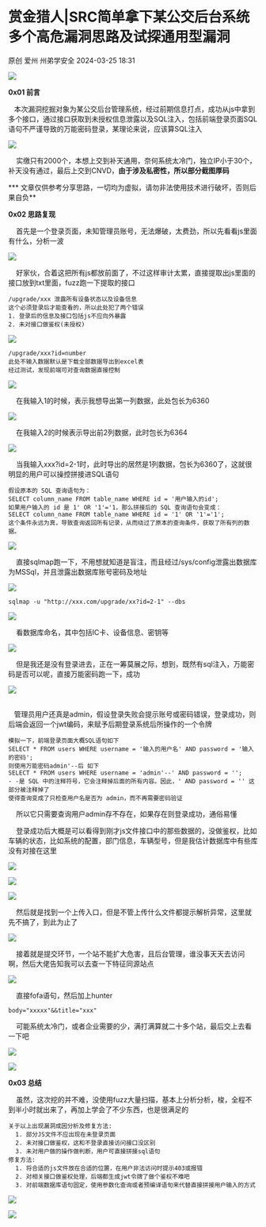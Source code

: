 #  赏金猎人|SRC简单拿下某公交后台系统多个高危漏洞思路及试探通用型漏洞   
原创 爱州  州弟学安全   2024-03-25 18:31  
  
![](https://mmbiz.qpic.cn/mmbiz_gif/icdGEWOnYLpNJUTyXhK4Iic6TJFLAAboGBK3V3tSviaWr4PZG8a6IYoiaMTg23QFLvasNxpQL1Ed9qLsPUmGPH1mPw/640?wx_fmt=gif&wxfrom=5&wx_lazy=1&tp=webp "")  
  
**0x01 前言**  
  
   本次漏洞挖掘对象为某公交后台管理系统，经过前期信息打点，成功从js中拿到多个接口，通过接口获取到未授权信息泄露以及SQL注入，包括前端登录页面SQL语句不严谨导致的万能密码登录，某理论来说，应该算SQL注入  
  
![](https://mmbiz.qpic.cn/mmbiz_png/icdGEWOnYLpPia8ibB2bjMYGkwDqNB1Ur2g3X6E0GcgtQeBzgic5NHYwLBsa8Ae52GQoWj4c6xkf5YEUpVaJAtJpTg/640?wx_fmt=png&from=appmsg "")  
  
    实缴只有2000个，本想上交到补天通用，奈何系统太冷门，独立IP小于30个，补天没有通过，最后上交到CNVD，**由于涉及私密性，所以部分截图厚码**  
  
*** 文章仅供参考分享思路，一切均为虚拟，请勿非法使用技术进行破坏，否则后果自负**  
  
**0x02 思路复现**  
  
    首先是一个登录页面，未知管理员账号，无法爆破，太费劲，所以先看看js里面有什么，分析一波  
  
![](https://mmbiz.qpic.cn/mmbiz_png/icdGEWOnYLpPia8ibB2bjMYGkwDqNB1Ur2gwFicPjvyzIpKqOicWUSibX1hl0w7kRK4Bjfav8Suo0sQd3xiadiaY0omOYQ/640?wx_fmt=png&from=appmsg "")  
  
    好家伙，合着这把所有js都放前面了，不过这样审计太累，直接提取出js里面的接口放到txt里面，fuzz跑一下提取的接口  
```
/upgrade/xxx 泄露所有设备状态以及设备信息
这个必须登录后才能查看的，所以此处犯了两个错误
1. 登录后的信息及接口包括js不应向外暴露
2. 未对接口做鉴权(未授权)
```  
  
![](https://mmbiz.qpic.cn/mmbiz_png/icdGEWOnYLpPia8ibB2bjMYGkwDqNB1Ur2g4xy5USY0y1xEkl8YfQ27b7nmzUwJSmCGYMc6uKrKXPEeT1JV871qVA/640?wx_fmt=png&from=appmsg "")  
  
```
/upgrade/xxx?id=number
此处不输入数据默认是下载全部数据导出到excel表
经过测试，发现前端可对查询数据直接控制
```  
  
![](https://mmbiz.qpic.cn/mmbiz_png/icdGEWOnYLpPia8ibB2bjMYGkwDqNB1Ur2gQaAmrvNPmlicAqIMfh9Ticfv3dkZIgkxWPHLooK9a4eRc6UicNas0HqqA/640?wx_fmt=png&from=appmsg "")  
  
    在我输入1的时候，表示我想导出第一列数据，此处包长为6360  
  
![](https://mmbiz.qpic.cn/mmbiz_png/icdGEWOnYLpPia8ibB2bjMYGkwDqNB1Ur2gCd1t6fv7uPKRasY6Hkzmn0WHBKMFtbttnhH4tCVvQQUTZiaOAO4UPWA/640?wx_fmt=png&from=appmsg "")  
  
    在我输入2的时候表示导出前2列数据，此时包长为6364  
  
![](https://mmbiz.qpic.cn/mmbiz_png/icdGEWOnYLpPia8ibB2bjMYGkwDqNB1Ur2gF63L8ZHALy0zgmNkEhgMS9saJ1hbmSt9yEj6vFZiar87JUaZEUpeMtg/640?wx_fmt=png&from=appmsg "")  
  
    当我输入xxx?id=2-1时，此时导出的居然是1列数据，包长为6360了，这就很明显的用户可以操控拼接进SQL语句  
```
假设原本的 SQL 查询语句为：
SELECT column_name FROM table_name WHERE id = '用户输入的id';
如果用户输入的 id 是 1' OR '1'='1，那么拼接后的 SQL 查询语句会变成：
SELECT column_name FROM table_name WHERE id = '1' OR '1'='1';
这个条件永远为真，导致查询返回所有记录，从而绕过了原本的查询条件，获取了所有列的数据。
```  
  
![](https://mmbiz.qpic.cn/mmbiz_png/icdGEWOnYLpPia8ibB2bjMYGkwDqNB1Ur2gvlsAATWxhT7eUOQ7jN3HsIicVOU2tDOa1OkwNSVWQ8LVG2sQDhJhrTQ/640?wx_fmt=png&from=appmsg "")  
  
  
    直接sqlmap跑一下，不用想就知道是盲注，而且经过/sys/config泄露出数据库为MSSql，并且泄露出数据库账号密码及地址  
  
![](https://mmbiz.qpic.cn/mmbiz_png/icdGEWOnYLpPia8ibB2bjMYGkwDqNB1Ur2gteJQm9uHsO4FyLKbgxoDTYhTMxvT2afrUzDrQ0HCH6Lp2I3S99mYtA/640?wx_fmt=png&from=appmsg "")  
```
sqlmap -u "http://xxx.com/upgrade/xx?id=2-1" --dbs
```  
  
![](https://mmbiz.qpic.cn/mmbiz_png/icdGEWOnYLpN3biawAKjnNzvBHaIqFtgJrZicNxQOKbqbICflHhEwGKibBzUd8fctpuua3EBajGTUdEsx96UpjicGuA/640?wx_fmt=png&from=appmsg "")  
  
    看数据库命名，其中包括IC卡、设备信息、密钥等  
  
![](https://mmbiz.qpic.cn/mmbiz_png/icdGEWOnYLpN3biawAKjnNzvBHaIqFtgJrOicofUuDTAaTJq9EJZzsM5NZ7CGGQrRmOmXwmEeAFtUotGY4Ka2mGeg/640?wx_fmt=png&from=appmsg "")  
  
    但是我还是没有登录进去，正在一筹莫展之际，想到，既然有sql注入，万能密码是否可以呢，直接万能密码跑一下，成功  
  
![](https://mmbiz.qpic.cn/mmbiz_png/icdGEWOnYLpPia8ibB2bjMYGkwDqNB1Ur2gJoBVaNtlOickGBcdib2Tlwlye8jIGr9wEiczxex3NEOMWtMm7Gq1GoSWg/640?wx_fmt=png&from=appmsg "")  
  
   
   管理员用户还真是admin，假设登录失败会提示账号或密码错误，登录成功，则后端会返回一个jwt编码，来赋予后期登录系统后所操作的一个令牌  
```
模拟一下，前端登录页面大概SQL语句如下
SELECT * FROM users WHERE username = '输入的用户名' AND password = '输入的密码';
则使用万能密码admin'--后 如下
SELECT * FROM users WHERE username = 'admin'--' AND password = '';
- -是 SQL 中的注释符号，它会注释掉后面的所有内容。因此，' AND password = '' 这部分被注释掉了
使得查询变成了只检查用户名是否为 admin，而不再需要密码验证
```  
  
    所以它只需要查询用户admin存不存在，如果存在则登录成功，通俗易懂  
  
    登录成功后大概是可以看得到刚才js文件接口中的那些数据的，没做鉴权，比如车辆的状态，比如系统的配置，部门信息，车辆型号，但是我估计数据库中有些库没有对接在这里  
  
![](https://mmbiz.qpic.cn/mmbiz_png/icdGEWOnYLpPia8ibB2bjMYGkwDqNB1Ur2grlLtIBYjZqiayonSbibNDPqaVjf1ErjGJFyyz7k737PtqsNicKGtInAAw/640?wx_fmt=png&from=appmsg "")  
  
![](https://mmbiz.qpic.cn/mmbiz_png/icdGEWOnYLpPia8ibB2bjMYGkwDqNB1Ur2g9DNUMPYsuxNWDVmdSsib7u5diaaonvEPickw7Hc5JPk9kftyySpcO2K0A/640?wx_fmt=png&from=appmsg "")  
  
![](https://mmbiz.qpic.cn/mmbiz_png/icdGEWOnYLpPia8ibB2bjMYGkwDqNB1Ur2g3SJAr3IjoKdibyvAlbcqjnia3o8XScLsXqNlqfIr4Pn9FlLGKnoqyEow/640?wx_fmt=png&from=appmsg "")  
  
    然后就是找到一个上传入口，但是不管上传什么文件都提示解析异常，这里就先不搞了，到此为止了  
  
![](https://mmbiz.qpic.cn/mmbiz_png/icdGEWOnYLpPia8ibB2bjMYGkwDqNB1Ur2gibkU1ZEjmOYQ1wkt0aK2hoglHZZ1goRpq0MXUfic6z3pqzuXUGIcPTFg/640?wx_fmt=png&from=appmsg "")  
  
    接着就是提交环节，一个站不能扩大危害，且后台管理，谁没事天天去访问啊，然后大佬告知我可以去查一下特征同源站点  
  
![](https://mmbiz.qpic.cn/mmbiz_png/icdGEWOnYLpPia8ibB2bjMYGkwDqNB1Ur2gUfWRcXXPibPoSwmKUbgW5n0jT1T7EDvGItmx1JyQeQxadh3k3sOqJhA/640?wx_fmt=png&from=appmsg "")  
  
    直接fofa语句，然后加上hunter  
```
body="xxxxx"&&title="xxx"
```  
  
    可能系统太冷门，或者企业需要的少，满打满算就二十多个站，最后交上去看一下吧  
  
![](https://mmbiz.qpic.cn/mmbiz_png/icdGEWOnYLpPia8ibB2bjMYGkwDqNB1Ur2gjLCxibo7MoEgxWwy0hABmsEDU7YqIx8iaDXvNhliaprKIGDcll6AEdggQ/640?wx_fmt=png&from=appmsg "")  
  
![](https://mmbiz.qpic.cn/mmbiz_png/icdGEWOnYLpPia8ibB2bjMYGkwDqNB1Ur2gHkDKf3yfiabzrLwCdw1InNJQzGL1rGCexEZIrnMicdMsbr5JalwnkCEw/640?wx_fmt=png&from=appmsg "")  
  
**0x03 总结**  
  
    虽然，这次挖的并不难，没使用fuzz大量扫描，基本上分析分析，梭，全程不到半小时就出来了，再加上学会了不少东西，也是很满足的  
```
关于以上出现漏洞成因分析及修复方法:
  1. 部分JS文件不应出现在未登录页面
  2. 未对接口做鉴权，这和不登录直接访问接口没区别
  3. 未对用户做的操作做判断，用户可直接拼接sql语句
修复方法:
  1. 将合适的js文件放在合适的位置，在用户非法访问时提示403或报错
  2. 对相关接口做鉴权处理，后端都生成jwt令牌了做个鉴权不难吧
  3. 对前端数据库语句固定，使用参数化查询或者预编译语句来代替直接拼接用户输入的方式
```  
  
![](https://mmbiz.qpic.cn/mmbiz_png/icdGEWOnYLpN3biawAKjnNzvBHaIqFtgJrpCicmTsibSJpWVHgUwhEKDMueD4enf8YsibU74NE9m4UiaCQzMnVCzotWw/640?wx_fmt=png&from=appmsg "")  
  
![](https://mmbiz.qpic.cn/mmbiz_png/icdGEWOnYLpN3biawAKjnNzvBHaIqFtgJrXGdJb19u2BjUUXTbemUl2NM43gkokaFWxrfHZTZIQqpeibDYINLFe5Q/640?wx_fmt=png&from=appmsg "")  
  
  
  
